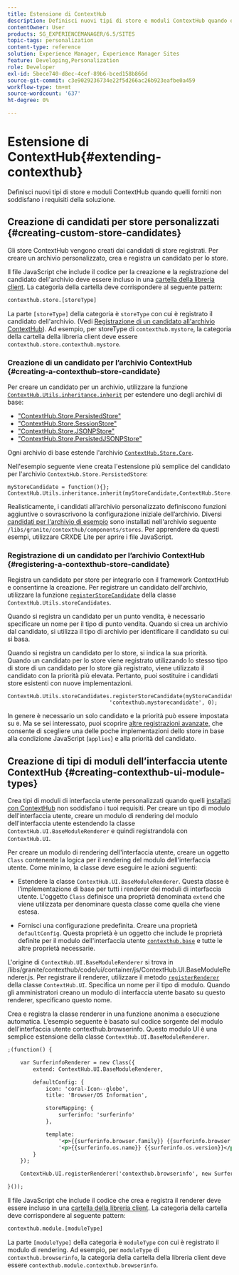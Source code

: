 ```yaml
---
title: Estensione di ContextHub
description: Definisci nuovi tipi di store e moduli ContextHub quando quelli forniti non soddisfano i requisiti della soluzione
contentOwner: User
products: SG_EXPERIENCEMANAGER/6.5/SITES
topic-tags: personalization
content-type: reference
solution: Experience Manager, Experience Manager Sites
feature: Developing,Personalization
role: Developer
exl-id: 5bece740-d8ec-4cef-89b6-bced158b866d
source-git-commit: c3e9029236734e22f5d266ac26b923eafbe0a459
workflow-type: tm+mt
source-wordcount: '637'
ht-degree: 0%

---
```


# Estensione di ContextHub{#extending-contexthub}

Definisci nuovi tipi di store e moduli ContextHub quando quelli forniti non soddisfano i requisiti della soluzione.

## Creazione di candidati per store personalizzati {#creating-custom-store-candidates}

Gli store ContextHub vengono creati dai candidati di store registrati. Per creare un archivio personalizzato, crea e registra un candidato per lo store.

Il file JavaScript che include il codice per la creazione e la registrazione del candidato dell&#39;archivio deve essere incluso in una [cartella della libreria client](/help/sites-developing/clientlibs.md#creating-client-library-folders). La categoria della cartella deve corrispondere al seguente pattern:

```xml
contexthub.store.[storeType]
```

La parte `[storeType]` della categoria è `storeType` con cui è registrato il candidato dell&#39;archivio. (Vedi [Registrazione di un candidato all&#39;archivio ContextHub](/help/sites-developing/ch-extend.md#registering-a-contexthub-store-candidate)). Ad esempio, per storeType di `contexthub.mystore`, la categoria della cartella della libreria client deve essere `contexthub.store.contexthub.mystore`.

### Creazione di un candidato per l’archivio ContextHub {#creating-a-contexthub-store-candidate}

Per creare un candidato per un archivio, utilizzare la funzione [`ContextHub.Utils.inheritance.inherit`](/help/sites-developing/contexthub-api.md#inherit-child-parent) per estendere uno degli archivi di base:

* [&quot;ContextHub.Store.PersistedStore&quot;](/help/sites-developing/contexthub-api.md#contexthub-store-persistedstore)
* [&quot;ContextHub.Store.SessionStore&quot;](/help/sites-developing/contexthub-api.md#contexthub-store-sessionstore)
* [&quot;ContextHub.Store.JSONPStore&quot;](/help/sites-developing/contexthub-api.md#contexthub-store-jsonpstore)
* [&quot;ContextHub.Store.PersistedJSONPStore&quot;](/help/sites-developing/contexthub-api.md#contexthub-store-persistedjsonpstore)

Ogni archivio di base estende l&#39;archivio [`ContextHub.Store.Core`](/help/sites-developing/contexthub-api.md#contexthub-store-core).

Nell&#39;esempio seguente viene creata l&#39;estensione più semplice del candidato per l&#39;archivio `ContextHub.Store.PersistedStore`:

```
myStoreCandidate = function(){};
ContextHub.Utils.inheritance.inherit(myStoreCandidate,ContextHub.Store.PersistedStore);
```

Realisticamente, i candidati all’archivio personalizzato definiscono funzioni aggiuntive o sovrascrivono la configurazione iniziale dell’archivio. Diversi [candidati per l&#39;archivio di esempio](/help/sites-developing/ch-samplestores.md) sono installati nell&#39;archivio seguente `/libs/granite/contexthub/components/stores`. Per apprendere da questi esempi, utilizzare CRXDE Lite per aprire i file JavaScript.

### Registrazione di un candidato per l’archivio ContextHub {#registering-a-contexthub-store-candidate}

Registra un candidato per store per integrarlo con il framework ContextHub e consentirne la creazione. Per registrare un candidato dell&#39;archivio, utilizzare la funzione [`registerStoreCandidate`](/help/sites-developing/contexthub-api.md#registerstorecandidate-store-storetype-priority-applies) della classe `ContextHub.Utils.storeCandidates`.

Quando si registra un candidato per un punto vendita, è necessario specificare un nome per il tipo di punto vendita. Quando si crea un archivio dal candidato, si utilizza il tipo di archivio per identificare il candidato su cui si basa.

Quando si registra un candidato per lo store, si indica la sua priorità. Quando un candidato per lo store viene registrato utilizzando lo stesso tipo di store di un candidato per lo store già registrato, viene utilizzato il candidato con la priorità più elevata. Pertanto, puoi sostituire i candidati store esistenti con nuove implementazioni.

```
ContextHub.Utils.storeCandidates.registerStoreCandidate(myStoreCandidate,
                                'contexthub.mystorecandidate', 0);
```

In genere è necessario un solo candidato e la priorità può essere impostata su `0`. Ma se sei interessato, puoi scoprire [altre registrazioni avanzate,](/help/sites-developing/contexthub-api.md#registerstorecandidate-store-storetype-priority-applies) che consente di scegliere una delle poche implementazioni dello store in base alla condizione JavaScript (`applies`) e alla priorità del candidato.

## Creazione di tipi di moduli dell’interfaccia utente ContextHub {#creating-contexthub-ui-module-types}

Crea tipi di moduli di interfaccia utente personalizzati quando quelli [installati con ContextHub](/help/sites-developing/ch-samplemodules.md) non soddisfano i tuoi requisiti. Per creare un tipo di modulo dell&#39;interfaccia utente, creare un modulo di rendering del modulo dell&#39;interfaccia utente estendendo la classe `ContextHub.UI.BaseModuleRenderer` e quindi registrandola con `ContextHub.UI`.

Per creare un modulo di rendering dell&#39;interfaccia utente, creare un oggetto `Class` contenente la logica per il rendering del modulo dell&#39;interfaccia utente. Come minimo, la classe deve eseguire le azioni seguenti:

* Estendere la classe `ContextHub.UI.BaseModuleRenderer`. Questa classe è l’implementazione di base per tutti i renderer dei moduli di interfaccia utente. L&#39;oggetto `Class` definisce una proprietà denominata `extend` che viene utilizzata per denominare questa classe come quella che viene estesa.

* Fornisci una configurazione predefinita. Creare una proprietà `defaultConfig`. Questa proprietà è un oggetto che include le proprietà definite per il modulo dell&#39;interfaccia utente [`contexthub.base`](/help/sites-developing/ch-samplemodules.md#contexthub-base-ui-module-type) e tutte le altre proprietà necessarie.

L&#39;origine di `ContextHub.UI.BaseModuleRenderer` si trova in /libs/granite/contexthub/code/ui/container/js/ContextHub.UI.BaseModuleRenderer.js. Per registrare il renderer, utilizzare il metodo [`registerRenderer`](/help/sites-developing/contexthub-api.md#registerrenderer-moduletype-renderer-dontrender) della classe `ContextHub.UI`. Specifica un nome per il tipo di modulo. Quando gli amministratori creano un modulo di interfaccia utente basato su questo renderer, specificano questo nome.

Crea e registra la classe renderer in una funzione anonima a esecuzione automatica. L’esempio seguente è basato sul codice sorgente del modulo dell’interfaccia utente contexthub.browserinfo. Questo modulo UI è una semplice estensione della classe `ContextHub.UI.BaseModuleRenderer`.

```xml
;(function() {

    var SurferinfoRenderer = new Class({
        extend: ContextHub.UI.BaseModuleRenderer,

        defaultConfig: {
            icon: 'coral-Icon--globe',
            title: 'Browser/OS Information',

            storeMapping: {
                surferinfo: 'surferinfo'
            },

            template:
                '<p>{{surferinfo.browser.family}} {{surferinfo.browser.version}}</p>' +
                '<p>{{surferinfo.os.name}} {{surferinfo.os.version}}</p>'
        }
    });

    ContextHub.UI.registerRenderer('contexthub.browserinfo', new SurferinfoRenderer());

}());
```

Il file JavaScript che include il codice che crea e registra il renderer deve essere incluso in una [cartella della libreria client](/help/sites-developing/clientlibs.md#creating-client-library-folders). La categoria della cartella deve corrispondere al seguente pattern:

```xml
contexthub.module.[moduleType]
```

La parte `[moduleType]` della categoria è `moduleType` con cui è registrato il modulo di rendering. Ad esempio, per `moduleType` di `contexthub.browserinfo`, la categoria della cartella della libreria client deve essere `contexthub.module.contexthub.browserinfo`.
